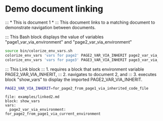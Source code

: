 # Demo document linking

::: * This is document 1 *
::: This document links to a matching document to demonstrate navigation between documents.

::: This Bash block displays the value of variables "page1_var_via_environment" and "page2_var_via_environment"

```bash :show_vars
source bin/colorize_env_vars.sh
colorize_env_vars 'vars for page2' PAGE2_VAR_VIA_INHERIT page2_var_via_environment
colorize_env_vars 'vars for page3' PAGE3_VAR_VIA_INHERIT page3_var_via_environment
```

::: This Link block
::: 1. requires a block that sets environment variable PAGE2_VAR_VIA_INHERIT,
::: 2. navigates to document 2, and
::: 3. executes block "show_vars" to display the imported PAGE2_VAR_VIA_INHERIT.

```bash :(vars2)
PAGE2_VAR_VIA_INHERIT=for_page2_from_page1_via_inherited_code_file
```

```link :linked2_import_vars +(vars2)
file: examples/linked2.md
block: show_vars
vars:
  page2_var_via_environment: for_page2_from_page1_via_current_environment
```
